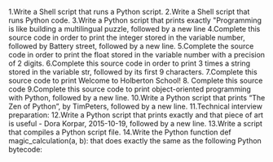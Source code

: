 1.Write a Shell script that runs a Python script.
2.Write a Shell script that runs Python code.
3.Write a Python script that prints exactly "Programming is like building a multilingual puzzle, followed by a new line
4.Complete this source code in order to print the integer stored in the variable number, followed by Battery street, followed by a new line.
5.Complete the source code in order to print the float stored in the variable number with a precision of 2 digits.
6.Complete this source code in order to print 3 times a string stored in the variable str, followed by its first 9 characters.
7.Complete this source code to print Welcome to Holberton School!
8. Complete this source code
9.Complete this source code to print object-oriented programming with Python, followed by a new line.
10.Write a Python script that prints “The Zen of Python”, by TimPeters, followed by a new line.
11.Technical interview preparation:
12.Write a Python script that prints exactly and that piece of art is useful - Dora Korpar, 2015-10-19, followed by a new line.
13.Write a script that compiles a Python script file.
14.Write the Python function def magic_calculation(a, b): that does exactly the same as the following Python bytecode:
